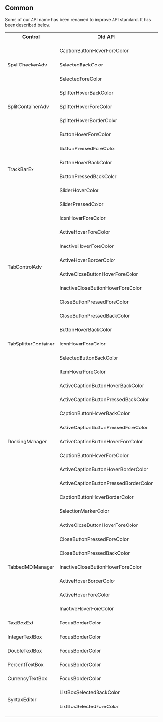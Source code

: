 ## Common

Some of our API name has been renamed to improve API standard. It has been described below.


<table>
<tr>
<th>Control<br/><br/></th>
<th>Old API<br/><br/></th>
<th>New API<br/><br/></th>
</tr>

<tr>
<td colspan="1" rowspan="3">SpellCheckerAdv<br/><br/></td>
<td>CaptionButtonHoverForeColor<br/><br/></td>
<td>HoverCaptionButtonForeColor<br/><br/></td>
</tr>

<tr>
<td>SelectedBackColor<br/><br/></td>
<td>SelectionBackColor<br/><br/></td>
</tr>

<tr>
<td>SelectedForeColor<br/><br/></td>
<td>SelectionForeColor<br/><br/></td>
</tr>

<tr>
<td colspan="1" rowspan="3">SplitContainerAdv<br/><br/></td>
<td>SplitterHoverBackColor<br/><br/></td>
<td>HoverSplitterBackColor<br/><br/></td>
</tr>

<tr>
<td>SplitterHoverForeColor<br/><br/></td>
<td>HoverSplitterForeColor<br/><br/></td>
</tr>

<tr>
<td>SplitterHoverBorderColor<br/><br/></td>
<td>HoverSplitterBorderColor<br/><br/></td>
</tr>


<tr>
<td colspan="1" rowspan="6">TrackBarEx<br/><br/></td>
<td>ButtonHoverForeColor<br/><br/></td>
<td>HoverButtonForeColor<br/><br/></td>
</tr>

<tr>
<td>ButtonPressedForeColor<br/><br/></td>
<td>PressedButtonForeColor<br/><br/></td>
</tr>

<tr>
<td>ButtonHoverBackColor<br/><br/></td>
<td>HoverButtonBackColor<br/><br/></td>
</tr>

<tr>
<td>ButtonPressedBackColor<br/><br/></td>
<td>PressedButtonBackColor<br/><br/></td>
</tr>

<tr>
<td>SliderHoverColor<br/><br/></td>
<td>HoverSliderColor<br/><br/></td>
</tr>

<tr>
<td>SliderPressedColor<br/><br/></td>
<td>PressedSliderColor<br/><br/></td>
</tr>

<tr>
<td colspan="1" rowspan="8">TabControlAdv<br/><br/></td>
<td>IconHoverForeColor<br/><br/></td>
<td>HoverIconForeColor<br/><br/></td>
</tr>

<tr>
<td>ActiveHoverForeColor <br/><br/></td>
<td>HoverActiveForeColor<br/><br/></td>
</tr>

<tr>
<td>InactiveHoverForeColor <br/><br/></td>
<td>HoverInactiveForeColor<br/><br/></td>
</tr>

<tr>
<td>ActiveHoverBorderColor <br/><br/></td>
<td>HoverActiveBorderColor<br/><br/></td>
</tr>

<tr>
<td>ActiveCloseButtonHoverForeColor <br/><br/></td>
<td>HoverActiveCloseButtonForeColor<br/><br/></td>
</tr>

<tr>
<td>InactiveCloseButtonHoverForeColor <br/><br/></td>
<td>HoverInactiveCloseButtonForeColor<br/><br/></td>
</tr>

<tr>
<td>CloseButtonPressedForeColor <br/><br/></td>
<td>PressedCloseButtonForeColor<br/><br/></td>
</tr>

<tr>
<td>CloseButtonPressedBackColor<br/><br/></td>
<td>PressedCloseButtonBackColor<br/><br/></td>
</tr>

<tr>
<td colspan="1" rowspan="3">TabSplitterContainer<br/><br/></td>
<td>ButtonHoverBackColor<br/><br/></td>
<td>HoverButtonBackColor<br/><br/></td>
</tr>

<tr>
<td>IconHoverForeColor<br/><br/></td>
<td>HoverIconForeColor<br/><br/></td>
</tr>

<tr>
<td>SelectedButtonBackColor<br/><br/></td>
<td>ButtonSelectionBackColor<br/><br/></td>
</tr>

<tr>
<td colspan="1" rowspan="11">DockingManager<br/><br/></td>
<td>ItemHoverForeColor <br/><br/></td>
<td>HoverItemForeColor<br/><br/></td>
</tr>

<tr>
<td>ActiveCaptionButtonHoverBackColor<br/><br/></td>
<td>HoverActiveCaptionButtonBackColor<br/><br/></td>
</tr>

<tr>
<td>ActiveCaptionButtonPressedBackColor<br/><br/></td>
<td>PressedActiveCaptionButtonBackColor<br/><br/></td>
</tr>

<tr>
<td>CaptionButtonHoverBackColor<br/><br/></td>
<td>HoverCaptionButtonBackColor<br/><br/></td>
</tr>

<tr>
<td>ActiveCaptionButtonPressedForeColor<br/><br/></td>
<td>PressedActiveCaptionButtonForeColor<br/><br/></td>
</tr>

<tr>
<td>ActiveCaptionButtonHoverForeColor<br/><br/></td>
<td>HoverActiveCaptionButtonForeColor<br/><br/></td>
</tr>

<tr>
<td>CaptionButtonHoverForeColor<br/><br/></td>
<td>HoverCaptionButtonForeColor<br/><br/></td>
</tr>

<tr>
<td>ActiveCaptionButtonHoverBorderColor<br/><br/></td>
<td>HoverActiveCaptionButtonBorderColor<br/><br/></td>
</tr>

<tr>
<td>ActiveCaptionButtonPressedBorderColor<br/><br/></td>
<td>PressedActiveCaptionButtonBorderColor<br/><br/></td>
</tr>

<tr>
<td>CaptionButtonHoverBorderColor<br/><br/></td>
<td>HoverCaptionButtonBorderColor<br/><br/></td>
</tr>

<tr>
<td>SelectionMarkerColor<br/><br/></td>
<td>MarkerSelectionColor<br/><br/></td>
</tr>

<tr>
<td colspan="1" rowspan="7">TabbedMDIManager<br/><br/></td>
<td>ActiveCloseButtonHoverForeColor<br/><br/></td>
<td>HoverActiveCloseButtonForeColor<br/><br/></td>
</tr>

<tr>
<td>CloseButtonPressedForeColor<br/><br/></td>
<td>PressedCloseButtonForeColor<br/><br/></td>
</tr>

<tr>
<td>CloseButtonPressedBackColor<br/><br/></td>
<td>PressedCloseButtonBackColor<br/><br/></td>
</tr>

<tr>
<td>InactiveCloseButtonHoverForeColor<br/><br/></td>
<td>HoverInactiveCloseButtonForeColor<br/><br/></td>
</tr>

<tr>
<td>ActiveHoverBorderColor<br/><br/></td>
<td>HoverActiveBorderColor<br/><br/></td>
</tr>

<tr>
<td>ActiveHoverForeColor<br/><br/></td>
<td>HoverActiveForeColor<br/><br/></td>
</tr>

<tr>
<td>InactiveHoverForeColor<br/><br/></td>
<td>HoverInactiveForeColor<br/><br/></td>
</tr>

<tr>
<td>TextBoxExt<br/><br/></td>
<td>FocusBorderColor<br/><br/></td>
<td>FocusedBorderColor<br/><br/></td>
</tr>

<tr>
<td>IntegerTextBox<br/><br/></td>
<td>FocusBorderColor<br/><br/></td>
<td>FocusedBorderColor<br/><br/></td>
</tr>

<tr>
<td>DoubleTextBox<br/><br/></td>
<td>FocusBorderColor<br/><br/></td>
<td>FocusedBorderColor<br/><br/></td>
</tr>

<tr>
<td>PercentTextBox<br/><br/></td>
<td>FocusBorderColor<br/><br/></td>
<td>FocusedBorderColor<br/><br/></td>
</tr>

<tr>
<td>CurrencyTextBox<br/><br/></td>
<td>FocusBorderColor<br/><br/></td>
<td>FocusedBorderColor<br/><br/></td>
</tr>

<tr>
<td colspan="1" rowspan="2">SyntaxEditor<br/><br/></td>
<td>ListBoxSelectedBackColor<br/><br/></td>
<td>ListBoxSelectionBackColor<br/><br/></td>
</tr>

<tr>
<td>ListBoxSelectedForeColor<br/><br/></td>
<td>ListBoxSelectionForeColor<br/><br/></td>
</tr>

</table>